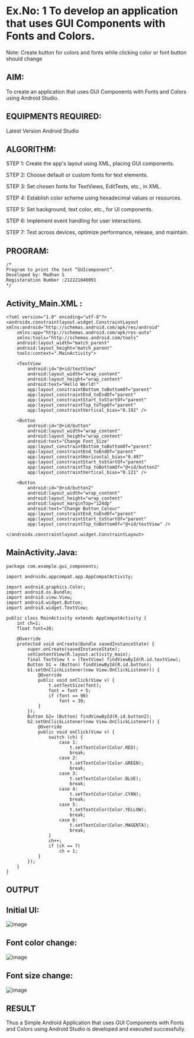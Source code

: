 # Ex.No: 1 To develop an application that uses GUI Components with Fonts and Colors. 
Note: Create button for colors and fonts while clicking color or font button should change 


## AIM:

To create an application that uses GUI Components with Fonts and Colors using Android Studio.

## EQUIPMENTS REQUIRED:

Latest Version Android Studio

## ALGORITHM:

STEP 1: Create the app's layout using XML, placing GUI components.

STEP 2: Choose default or custom fonts for text elements.

STEP 3: Set chosen fonts for TextViews, EditTexts, etc., in XML.

STEP 4: Establish color scheme using hexadecimal values or resources.

STEP 5: Set background, text color, etc., for UI components.

STEP 6: Implement event handling for user interactions.

STEP 7: Test across devices, optimize performance, release, and maintain.

## PROGRAM:
```
/*
Program to print the text “GUIcomponent”.
Developed by: Madhan S
Registeration Number :212221040091
*/
```

## Activity_Main.XML :
```
<?xml version="1.0" encoding="utf-8"?>
<androidx.constraintlayout.widget.ConstraintLayout xmlns:android="http://schemas.android.com/apk/res/android"
    xmlns:app="http://schemas.android.com/apk/res-auto"
    xmlns:tools="http://schemas.android.com/tools"
    android:layout_width="match_parent"
    android:layout_height="match_parent"
    tools:context=".MainActivity">

    <TextView
        android:id="@+id/textView"
        android:layout_width="wrap_content"
        android:layout_height="wrap_content"
        android:text="Hello World!"
        app:layout_constraintBottom_toBottomOf="parent"
        app:layout_constraintEnd_toEndOf="parent"
        app:layout_constraintStart_toStartOf="parent"
        app:layout_constraintTop_toTopOf="parent"
        app:layout_constraintVertical_bias="0.192" />

    <Button
        android:id="@+id/button"
        android:layout_width="wrap_content"
        android:layout_height="wrap_content"
        android:text="Change Font_Size"
        app:layout_constraintBottom_toBottomOf="parent"
        app:layout_constraintEnd_toEndOf="parent"
        app:layout_constraintHorizontal_bias="0.497"
        app:layout_constraintStart_toStartOf="parent"
        app:layout_constraintTop_toBottomOf="@+id/button2"
        app:layout_constraintVertical_bias="0.121" />

    <Button
        android:id="@+id/button2"
        android:layout_width="wrap_content"
        android:layout_height="wrap_content"
        android:layout_marginTop="124dp"
        android:text="Change Button_Colour"
        app:layout_constraintEnd_toEndOf="parent"
        app:layout_constraintStart_toStartOf="parent"
        app:layout_constraintTop_toBottomOf="@+id/textView" />

</androidx.constraintlayout.widget.ConstraintLayout>
```

## MainActivity.Java:
```
package com.example.gui_components;

import androidx.appcompat.app.AppCompatActivity;

import android.graphics.Color;
import android.os.Bundle;
import android.view.View;
import android.widget.Button;
import android.widget.TextView;

public class MainActivity extends AppCompatActivity {
    int ch=1;
    float font=20;

    @Override
    protected void onCreate(Bundle savedInstanceState) {
        super.onCreate(savedInstanceState);
        setContentView(R.layout.activity_main);
        final TextView t = (TextView) findViewById(R.id.textView);
        Button b1 = (Button) findViewById(R.id.button);
        b1.setOnClickListener(new View.OnClickListener() {
            @Override
            public void onClick(View v) {
                t.setTextSize(font);
                font = font + 5;
                if (font == 90)
                    font = 30;
            }
        });
        Button b2= (Button) findViewById(R.id.button2);
        b2.setOnClickListener(new View.OnClickListener() {
            @Override
            public void onClick(View v) {
                switch (ch) {
                    case 1:
                        t.setTextColor(Color.RED);
                        break;
                    case 2:
                        t.setTextColor(Color.GREEN);
                        break;
                    case 3:
                        t.setTextColor(Color.BLUE);
                        break;
                    case 4:
                        t.setTextColor(Color.CYAN);
                        break;
                    case 5:
                        t.setTextColor(Color.YELLOW);
                        break;
                    case 6:
                        t.setTextColor(Color.MAGENTA);
                        break;
                }
                ch++;
                if (ch == 7)
                    ch = 1;
            }
        });
    }
}
```
## OUTPUT

## Initial UI:
![image](https://github.com/Thirualpha/GUI-components/assets/113031702/b5885752-e6aa-400c-a53f-5d9e5044dd3a)

## Font color change:

![image](https://github.com/Thirualpha/GUI-components/assets/113031702/0dfebf63-974c-4e64-a8ea-4f772707449c)

## Font size change: 
![image](https://github.com/Thirualpha/GUI-components/assets/113031702/84ef541e-be91-4ca1-9e5d-90e218c344ff)




## RESULT
Thus a Simple Android Application that uses GUI Components with Fonts and Colors using Android Studio is developed and executed successfully.


